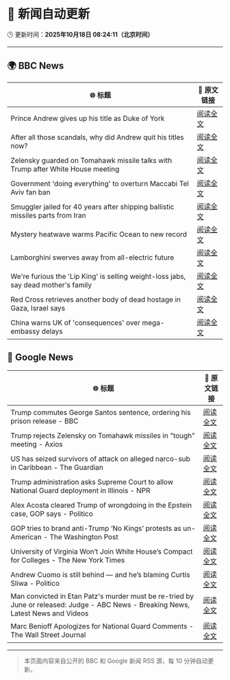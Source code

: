 # 🧠 新闻自动更新

🕒 更新时间：**2025年10月18日 08:24:11（北京时间）**

---

## 🌍 BBC News

| 🌐 标题 | 🔗 原文链接 |
|--------|-------------|
| Prince Andrew gives up his title as Duke of York | [阅读全文](https://www.bbc.com/news/articles/cgqlyw9g7weo?at_medium=RSS&at_campaign=rss) |
| After all those scandals, why did Andrew quit his titles now? | [阅读全文](https://www.bbc.com/news/articles/c3ep8gd1qv3o?at_medium=RSS&at_campaign=rss) |
| Zelensky guarded on Tomahawk missile talks with Trump after White House meeting | [阅读全文](https://www.bbc.com/news/articles/c93dqew8l3xo?at_medium=RSS&at_campaign=rss) |
| Government 'doing everything' to overturn Maccabi Tel Aviv fan ban | [阅读全文](https://www.bbc.com/news/articles/c5ylxn8g2y2o?at_medium=RSS&at_campaign=rss) |
| Smuggler jailed for 40 years after shipping ballistic missiles parts from Iran | [阅读全文](https://www.bbc.com/news/articles/cwy534vw28go?at_medium=RSS&at_campaign=rss) |
| Mystery heatwave warms Pacific Ocean to new record | [阅读全文](https://www.bbc.com/news/articles/ce3xynwwx4yo?at_medium=RSS&at_campaign=rss) |
| Lamborghini swerves away from all-electric future | [阅读全文](https://www.bbc.com/news/articles/clykvq2955qo?at_medium=RSS&at_campaign=rss) |
| We're furious the 'Lip King' is selling weight-loss jabs, say dead mother's family | [阅读全文](https://www.bbc.com/news/articles/c4gk0w95jyjo?at_medium=RSS&at_campaign=rss) |
| Red Cross retrieves another body of dead hostage in Gaza, Israel says | [阅读全文](https://www.bbc.com/news/articles/c5yp3eq9knvo?at_medium=RSS&at_campaign=rss) |
| China warns UK of 'consequences' over mega-embassy delays | [阅读全文](https://www.bbc.com/news/articles/c629j10gln8o?at_medium=RSS&at_campaign=rss) |

## 📰 Google News

| 🌐 标题 | 🔗 原文链接 |
|--------|-------------|
| Trump commutes George Santos sentence, ordering his prison release - BBC | [阅读全文](https://news.google.com/rss/articles/CBMiWkFVX3lxTE5zNlRCcUxYQjl1Y3lQVy10ejVDV2lXa1ZqMk1vd3NON01oNGkxRG1seVVvQmVKaFBjUEJ3ay1odXBpeTE3WEtTY3Z0SzJmTk9nZy1jVENaeVhXZ9IBX0FVX3lxTE1wTi10VjlmOGwtYlV2SnBUZG5nMnI3VlVGd1Y4OEJCUTZzLWo4T2U4WnpxcFp2cGZGVEUwa2gwemM0alM3cFBiczEtVTlRUjBhSlpDUG1UT0ZFS2d6V3VZ?oc=5) |
| Trump rejects Zelensky on Tomahawk missiles in "tough" meeting - Axios | [阅读全文](https://news.google.com/rss/articles/CBMigwFBVV95cUxQd3MzZ3pFVWRvRS0xNzRlZ3Y1Z3V1a2lJZnF4aDhQR0stVG1jS3N5YzF6dkRpVnlXQzhuakJSYXBsSWdVMExsS1M1SVZPTTVVRk85dUpqWEdmUlJNQ1Z5X2M0c2NhUVJpNmVjVWtvU0dwMS1sNnNYSlhhaU91QmFKRXNZdw?oc=5) |
| US has seized survivors of attack on alleged narco-sub in Caribbean - The Guardian | [阅读全文](https://news.google.com/rss/articles/CBMioAFBVV95cUxPeUdTM0JDN0UwUWVYNDJLVUdtcFhFRXRNb2Q0US10ekQzSFNnb0pLeFltWTZmQ3diMC1oT2RWa3pia19jTWZyclJ3RUJFNFItTEh4c0lMUTFVZWt4QlpGZllka21ySzFHVmxJVmhUM1BEakYzUFRwaDM2VVFTMHVPOVlpcWN1TnNSMWM3bl9qbEI4M0RKRm5BbjFwaDhUS0ZU?oc=5) |
| Trump administration asks Supreme Court to allow National Guard deployment in Illinois - NPR | [阅读全文](https://news.google.com/rss/articles/CBMikgFBVV95cUxNQVVCc3NxSFBBeVVPb2pyYTlzSm83bUszU25QV2xSeVlMMWQzOGZPOTZJaFpDRExBTkZJSjZFem1xRjlRWEFvN1M0OFI3VGdIZ0xURzZ2QlRraXFJbHZUTnNPdXdWblRuQWJ3MXFUZFE4US1XYTZxeklXYkhLVXY2dlMxZWYxQmJvNGJZUTh4VHBYQQ?oc=5) |
| Alex Acosta cleared Trump of wrongdoing in the Epstein case, GOP says - Politico | [阅读全文](https://news.google.com/rss/articles/CBMiugFBVV95cUxNUGllWk5aeGVUTmFTbkNqNnEyUEpTYXNqclFmNjNfeS04Q1Y3SVpOdW52ZGN6REE0YTIycGFuR0hkOHZYeVlWNl9YNnpUYlBRQUlmZmlhb2pfMkd2Y1owRDNGdWJUSXBkOHRNS1FORlFab1Y3NWJEdTJLU0pBcjcwSV9lLW1JVm94cVlpWTgydUg1UWVsbGZwMnBzTEF0UmwzdGI5VXF2dTlwWUtiVmxBWklsZ0kzc3BYNkE?oc=5) |
| GOP tries to brand anti-Trump ‘No Kings’ protests as un-American - The Washington Post | [阅读全文](https://news.google.com/rss/articles/CBMijgFBVV95cUxQMTNVUkotbEctUGd1dm84NXFYLS0zMVhPWUhsSnhMTGxxZE1Bc3N4UElETTduUFFEdkl6SmJIa0RGME1XZDloUDYyRTBndzhkM1R1V21SdWIybGhhbmRpY25TWEpNaUxoRnlkc0hpOWZhaWVEVGNJZEVCd3l0QjJfVVlJY2lfd1dhTko1T21R?oc=5) |
| University of Virginia Won’t Join White House’s Compact for Colleges - The New York Times | [阅读全文](https://news.google.com/rss/articles/CBMijgFBVV95cUxPbWtoQTBmc1laRkgybFdhU2RqcTJpOTBFVU03M1BIbnlfdl8ybkxHS3ZvM0ZxTUNLTDFFTWpsWDcwSzctbWg2dGV2dlZ4c0Fndm9ac19IdjNCNzhEcU41bWJDalduVDc1aC13VnhmMEF2bmhrNlNNdTdZTXZMaS0zLWQyUkhCSERSU3NEUUFn?oc=5) |
| Andrew Cuomo is still behind — and he’s blaming Curtis Sliwa - Politico | [阅读全文](https://news.google.com/rss/articles/CBMiqwFBVV95cUxOY1RhS0NSWGMzczc4MjltU3d3WUhCb3Y2R21RNEM3UElnYmU1WldCMWxwQzZaYlRiakxKN0hWQk92LVNFTUxabnNBN3ZKVHB0UzRrR1V5dllvRHpYcEYxNGE4U29uWnVTWTNtYnNrZmZVZ240aGFldjRGTnFOUnE3a000RGFnNWdkRV9BMjRDUHdCUjBzNWVVZnh4NnFZSEUwR0dQVFpmV0RtUDg?oc=5) |
| Man convicted in Etan Patz's murder must be re-tried by June or released: Judge - ABC News - Breaking News, Latest News and Videos | [阅读全文](https://news.google.com/rss/articles/CBMinAFBVV95cUxPbjN4RWY1UTJBaC1LVzRoZEVYOHgzNS1FT3l4a0JqdmpVekhjZEd5MVJZeE4tUXliQVROaG8tSi1yLTBwd3JPdnlDVEd1em1jMk1uV0tBMmhJam5wLVFwUXBBaEM3RF9pUnd4M3E1alFjZ1JsdVlSOVFPQ2RCcGl4RlN3WlZybXN4OEZoZWdkM2NiQ3pDTGNWdEdRZC3SAaIBQVVfeXFMTjcwcmZLRVdDTjlmcFZQSEJDS3hSOHdiN0piWFJsVXlwbWxpbGZzLVlFU2ZiN1pyakpjTldUaFM1WEVoMTAwRmNXb0FVUU53cXhYSXJYNzE0V2JmRTBrb3MzLWlaZlB3cW9qcklja1Q5dGp1eDc4QlNKWTBpUnNVdnhsdzVqOUg4TXJ1YkFwZjhEZ3Vhb3k1SjVXcjhWTnV1ZF9R?oc=5) |
| Marc Benioff Apologizes for National Guard Comments - The Wall Street Journal | [阅读全文](https://news.google.com/rss/articles/CBMinAFBVV95cUxOTkRldlNMeW5kT2JnRVBHbkZmRjEzdjNmWFpmNVlEekNaNDZ2MU9wQUluc3hWMzItZk5CdGtsSjhzNUU5TVlPN3NtbmtZWnB0dkhucU9jd1RLM2VDUFZtRzAzRElJemQyd0xiLTA1MU1tSzVELXBXSnEtbXRsRzhxM2ZzVHByeUtPaDNuR2NEWDdFTzg1MWpBV2thamI?oc=5) |

---
> 本页面内容来自公开的 BBC 和 Google 新闻 RSS 源，每 10 分钟自动更新。